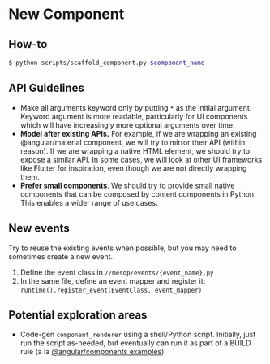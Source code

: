 # New Component

## How-to

```sh
$ python scripts/scaffold_component.py $component_name
```

## API Guidelines

- Make all arguments keyword only by putting `*` as the initial argument. Keyword argument is more readable, particularly for UI components which will have increasingly more optional arguments over time.
- **Model after existing APIs.** For example, if we are wrapping an existing @angular/material component, we will try to mirror their API (within reason). If we are wrapping a native HTML element, we should try to expose a similar API. In some cases, we will look at other UI frameworks like Flutter for inspiration, even though we are not directly wrapping them.
- **Prefer small components**. We should try to provide small native components that can be composed by content components in Python. This enables a wider range of use cases.

## New events

Try to reuse the existing events when possible, but you may need to sometimes create a new event.

1. Define the event class in `//mesop/events/{event_name}.py`
1. In the same file, define an event mapper and register it: `runtime().register_event(EventClass, event_mapper)`

## Potential exploration areas

- Code-gen `component_renderer` using a shell/Python script. Initially, just run the script as-needed, but eventually can run it as part of a BUILD rule (a la [@angular/components examples](https://github.com/angular/components/tree/13629b0cd814ccc5fa01cf670b8b3001bc0021ff/tools/example-module))
